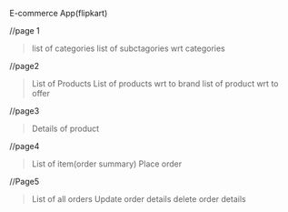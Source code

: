  E-commerce App(flipkart)

//page 1
   > list of categories
   > list of subctagories wrt categories


//page2
   >List of Products
   >List of products wrt to brand
   >list of product wrt to offer

//page3
   >Details of product
   

//page4
  >List of item(order summary)
  >Place order


//Page5
   >List of all orders
   >Update order details
   >delete order details

